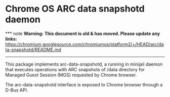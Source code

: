 # Chrome OS ARC data snapshotd daemon

*** note
**Warning: This document is old & has moved.  Please update any links:**<br>
https://chromium.googlesource.com/chromiumos/platform2/+/HEAD/arc/data-snapshotd/README.md
***

This package implements arc-data-snapshotd, a running in minijail daemon that
executes operations with ARC snapshots of /data directory for Managed Guest
Session (MGS) requested by Chrome browser.

The arc-data-snapshotd interface is exposed to Chrome browser through a D-Bus
API.
